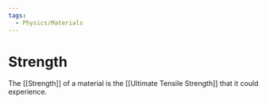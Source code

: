 ```yaml
---
tags:
  - Physics/Materials
---
```

# Strength
The [[Strength]] of a material is the [[Ultimate Tensile Strength]] that it could experience.